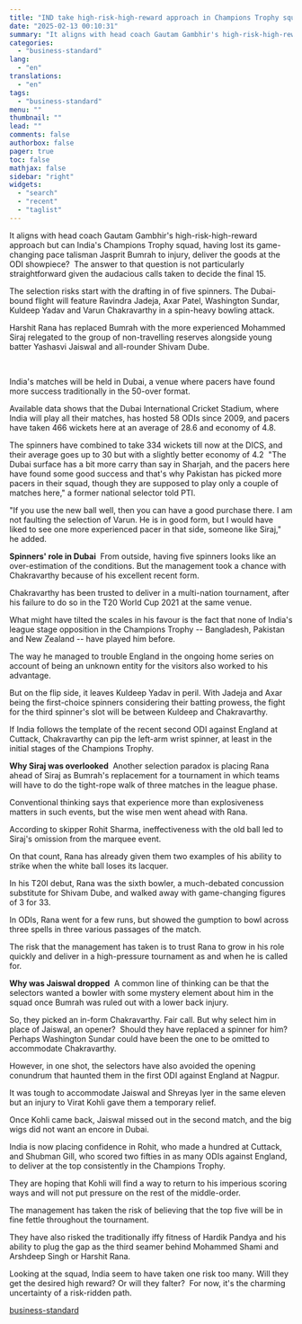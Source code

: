 ```yaml
---
title: "IND take high-risk-high-reward approach in Champions Trophy squad selection"
date: "2025-02-13 00:10:31"
summary: "It aligns with head coach Gautam Gambhir's high-risk-high-reward approach but can India's Champions Trophy squad, having lost its game-changing pace talisman Jasprit Bumrah to injury, deliver the goods at the ODI showpiece? The answer to that question is not particularly straightforward given the audacious calls taken to decide the final..."
categories:
  - "business-standard"
lang:
  - "en"
translations:
  - "en"
tags:
  - "business-standard"
menu: ""
thumbnail: ""
lead: ""
comments: false
authorbox: false
pager: true
toc: false
mathjax: false
sidebar: "right"
widgets:
  - "search"
  - "recent"
  - "taglist"
---
```


It aligns with head coach Gautam Gambhir's high-risk-high-reward approach but can India's Champions Trophy squad, having lost its game-changing pace talisman Jasprit Bumrah to injury, deliver the goods at the ODI showpiece? 
The answer to that question is not particularly straightforward given the audacious calls taken to decide the final 15.

The selection risks start with the drafting in of five spinners. The Dubai-bound flight will feature Ravindra Jadeja, Axar Patel, Washington Sundar, Kuldeep Yadav and Varun Chakravarthy in a spin-heavy bowling attack.

Harshit Rana has replaced Bumrah with the more experienced Mohammed Siraj relegated to the group of non-travelling reserves alongside young batter Yashasvi Jaiswal and all-rounder Shivam Dube.

 

India's matches will be held in Dubai, a venue where pacers have found more success traditionally in the 50-over format.

Available data shows that the Dubai International Cricket Stadium, where India will play all their matches, has hosted 58 ODIs since 2009, and pacers have taken 466 wickets here at an average of 28.6 and economy of 4.8.

The spinners have combined to take 334 wickets till now at the DICS, and their average goes up to 30 but with a slightly better economy of 4.2 
"The Dubai surface has a bit more carry than say in Sharjah, and the pacers here have found some good success and that's why Pakistan has picked more pacers in their squad, though they are supposed to play only a couple of matches here," a former national selector told PTI.

"If you use the new ball well, then you can have a good purchase there. I am not faulting the selection of Varun. He is in good form, but I would have liked to see one more experienced pacer in that side, someone like Siraj," he added.

**Spinners' role in Dubai** 
From outside, having five spinners looks like an over-estimation of the conditions. But the management took a chance with Chakravarthy because of his excellent recent form.

Chakravarthy has been trusted to deliver in a multi-nation tournament, after his failure to do so in the T20 World Cup 2021 at the same venue.

What might have tilted the scales in his favour is the fact that none of India's league stage opposition in the Champions Trophy -- Bangladesh, Pakistan and New Zealand -- have played him before.

The way he managed to trouble England in the ongoing home series on account of being an unknown entity for the visitors also worked to his advantage.

But on the flip side, it leaves Kuldeep Yadav in peril. With Jadeja and Axar being the first-choice spinners considering their batting prowess, the fight for the third spinner's slot will be between Kuldeep and Chakravarthy.

If India follows the template of the recent second ODI against England at Cuttack, Chakravarthy can pip the left-arm wrist spinner, at least in the initial stages of the Champions Trophy.

**Why Siraj was overlooked** 
Another selection paradox is placing Rana ahead of Siraj as Bumrah's replacement for a tournament in which teams will have to do the tight-rope walk of three matches in the league phase.

Conventional thinking says that experience more than explosiveness matters in such events, but the wise men went ahead with Rana.

According to skipper Rohit Sharma, ineffectiveness with the old ball led to Siraj's omission from the marquee event.

On that count, Rana has already given them two examples of his ability to strike when the white ball loses its lacquer.

In his T20I debut, Rana was the sixth bowler, a much-debated concussion substitute for Shivam Dube, and walked away with game-changing figures of 3 for 33.

In ODIs, Rana went for a few runs, but showed the gumption to bowl across three spells in three various passages of the match.

The risk that the management has taken is to trust Rana to grow in his role quickly and deliver in a high-pressure tournament as and when he is called for.

**Why was Jaiswal dropped** 
A common line of thinking can be that the selectors wanted a bowler with some mystery element about him in the squad once Bumrah was ruled out with a lower back injury.

So, they picked an in-form Chakravarthy. Fair call. But why select him in place of Jaiswal, an opener? 
Should they have replaced a spinner for him? Perhaps Washington Sundar could have been the one to be omitted to accommodate Chakravarthy.

However, in one shot, the selectors have also avoided the opening conundrum that haunted them in the first ODI against England at Nagpur.

It was tough to accommodate Jaiswal and Shreyas Iyer in the same eleven but an injury to Virat Kohli gave them a temporary relief.

Once Kohli came back, Jaiswal missed out in the second match, and the big wigs did not want an encore in Dubai.

India is now placing confidence in Rohit, who made a hundred at Cuttack, and Shubman Gill, who scored two fifties in as many ODIs against England, to deliver at the top consistently in the Champions Trophy.

They are hoping that Kohli will find a way to return to his imperious scoring ways and will not put pressure on the rest of the middle-order.

The management has taken the risk of believing that the top five will be in fine fettle throughout the tournament.

They have also risked the traditionally iffy fitness of Hardik Pandya and his ability to plug the gap as the third seamer behind Mohammed Shami and Arshdeep Singh or Harshit Rana.

Looking at the squad, India seem to have taken one risk too many. Will they get the desired high reward? Or will they falter? 
For now, it's the charming uncertainty of a risk-ridden path.

[business-standard](https://www.business-standard.com/pti-stories/national/india-adopt-high-risk-high-reward-approach-in-ct-squad-selection-will-it-pay-125021200621_1.html)
